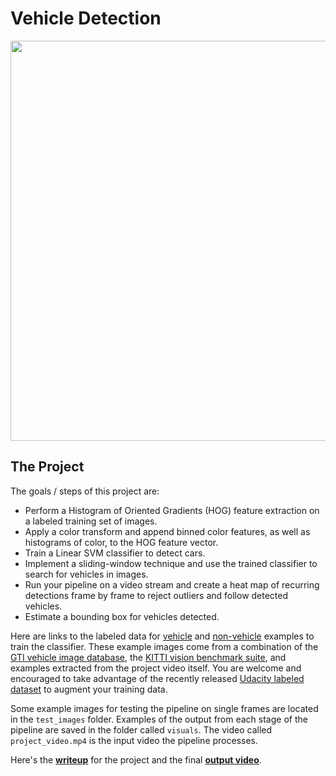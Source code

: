 # Vehicle Detection
<img width="640" src="./visuals/vehicle-detection.gif"/>


The Project
---

The goals / steps of this project are:

* Perform a Histogram of Oriented Gradients (HOG) feature extraction on a labeled training set of images.
* Apply a color transform and append binned color features, as well as histograms of color, to the HOG feature vector.
* Train a Linear SVM classifier to detect cars.
* Implement a sliding-window technique and use the trained classifier to search for vehicles in images.
* Run your pipeline on a video stream and create a heat map of recurring detections frame by frame to reject outliers and follow detected vehicles.
* Estimate a bounding box for vehicles detected.

Here are links to the labeled data for [vehicle](https://s3.amazonaws.com/udacity-sdc/Vehicle_Tracking/vehicles.zip) and  [non-vehicle](https://s3.amazonaws.com/udacity-sdc/Vehicle_Tracking/non-vehicles.zip) examples to train the classifier. These example images come from a combination of the [GTI vehicle image database](http://www.gti.ssr.upm.es/data/Vehicle_database.html), the [KITTI vision benchmark suite](http://www.cvlibs.net/datasets/kitti/), and examples extracted from the project video itself. You are welcome and encouraged to take advantage of the recently released [Udacity labeled dataset](https://github.com/udacity/self-driving-car/tree/master/annotations) to augment your training data.  

Some example images for testing the pipeline on single frames are located in the `test_images` folder. Examples of the output from each stage of the pipeline are saved in the folder called `visuals`. The video called `project_video.mp4` is the input video the pipeline processes.

Here's the **[writeup](./writeup_report.md)** for the project and the final **[output video](https://github.com/allen8r/sdc-vehicle-detection-tracking/blob/master/output_videos/project_output.mp4?raw=true)**.

